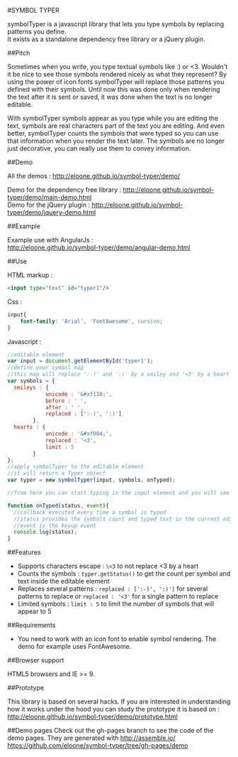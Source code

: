 #SYMBOL TYPER

symbolTyper is a javascript library that lets you type symbols by replacing patterns you define.<br> 
It exists as a standalone dependency free library or a jQuery plugin.

##Pitch

Sometimes when you write, you type textual symbols like :) or <3. Wouldn't it be nice to see those symbols rendered nicely as what they represent? By using the power of icon fonts symbolTyper will replace those patterns you defined with their symbols. Until now this was done only when rendering the text after it is sent or saved, it was done when the text is no longer editable. 

With symbolTyper symbols appear as you type while you are editing the text, symbols are real characters part of the text you are editing. And even better, symbolTyper counts the symbols that were typed so you can use that information when you render the text later. The symbols are no longer just decorative, you can really use them to convey information. 

##Demo

All the demos : http://eloone.github.io/symbol-typer/demo/ 

Demo for the dependency free library : http://eloone.github.io/symbol-typer/demo/main-demo.html<br>
Demo for the jQuery plugin : http://eloone.github.io/symbol-typer/demo/jquery-demo.html

##Example

Example use with AngularJs : <br>
http://eloone.github.io/symbol-typer/demo/angular-demo.html

##Use

HTML markup :

```html
<input type="text" id="typer1"/>
```

Css : 

```css
input{
	font-family: 'Arial', 'FontAwesome', cursive;
}
```
Javascript :

```js
//editable element
var input = document.getElementById('typer1');
//define your symbol map
//this map will replace ':-)' and ':)' by a smiley and '<3' by a heart
var symbols = {
  smileys : {
            unicode : '&#xf118;',
            before : ' ',
            after : ' ',
            replaced : [':-)', ':)']
        },
  hearts : {
            unicode : '&#xf004;',
            replaced : '<3',
            limit : 5
        }
};
//apply symbolTyper to the editable element
//it will return a Typer object
var typer = new symbolTyper(input, symbols, onTyped);

//from here you can start typing in the input element and you will see symbols appear

function onTyped(status, event){
  //callback executed every time a symbol is typed
  //status provides the symbols count and typed text in the current editable element
  //event is the keyup event
  console.log(status);
}

```
##Features

* Supports characters escape : `\<3` to not replace <3 by a heart
* Counts the symbols : `typer.getStatus()` to get the count per symbol and text inside the editable element
* Replaces several patterns : `replaced : [':-)', ':)']` for several patterns to replace or `replaced : '<3'` for a single pattern to replace
* Limited symbols : `limit : 5` to limit the number of symbols that will appear to 5

##Requirements

* You need to work with an icon font to enable symbol rendering. The demo for example uses FontAwesome.

##Browser support

HTML5 browsers and IE >= 9.

##Prototype

This library is based on several hacks. If you are interested in understanding how it works under the hood you can study the prototype it is based on : <br>
http://eloone.github.io/symbol-typer/demo/prototype.html 

##Demo pages
Check out the gh-pages branch to see the code of the demo pages. They are generated with http://assemble.io/
https://github.com/eloone/symbol-typer/tree/gh-pages/demo
